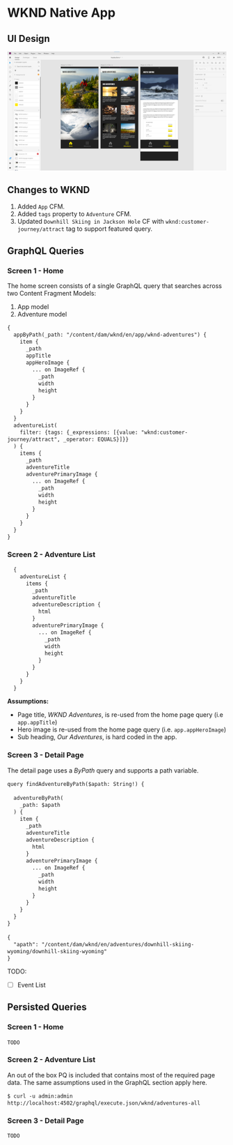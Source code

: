 # WKND Native App

## UI Design

![](design.png)

## Changes to WKND

1. Added `App` CFM.
2. Added `tags` property to `Adventure` CFM.
3. Updated `Downhill Skiing in Jackson Hole` CF with `wknd:customer-journey/attract` tag to support featured query.

## GraphQL Queries

### Screen 1 - Home

The home screen consists of a single GraphQL query that searches across two Content Fragment Models:

1. App model
2. Adventure model

```
{
  appByPath(_path: "/content/dam/wknd/en/app/wknd-adventures") {
    item {
      _path
      appTitle
      appHeroImage {
        ... on ImageRef {
          _path
          width
          height
        }
      }
    }
  }
  adventureList(
    filter: {tags: {_expressions: [{value: "wknd:customer-journey/attract", _operator: EQUALS}]}}
  ) {
    items {
      _path
      adventureTitle
      adventurePrimaryImage {
        ... on ImageRef {
          _path
          width
          height
        }
      }
    }
  }
}
```

### Screen 2 - Adventure List

```
  {
    adventureList {
      items {
        _path
        adventureTitle
        adventureDescription {
          html
        }
        adventurePrimaryImage {
          ... on ImageRef {
            _path
            width
            height
          }
        }
      }
    }
  }
```

**Assumptions:**
* Page title, _WKND Adventures_, is re-used from the home page query (i.e `app.appTitle`)
* Hero image is re-used from the home page query (i.e. `app.appHeroImage`)
* Sub heading, _Our Adventures_, is hard coded in the app.

### Screen 3 - Detail Page

The detail page uses a _ByPath_ query and supports a path variable.

```
query findAdventureByPath($apath: String!) {

  adventureByPath(
    _path: $apath
  ) {
    item {
      _path
      adventureTitle
      adventureDescription {
        html
      }
      adventurePrimaryImage {
        ... on ImageRef {
          _path
          width
          height
        }
      }
    }
  }
}

{
  "apath": "/content/dam/wknd/en/adventures/downhill-skiing-wyoming/downhill-skiing-wyoming"
}
```

TODO:
* [ ] Event List

## Persisted Queries

### Screen 1 - Home

```
TODO
```

### Screen 2 - Adventure List

An out of the box PQ is included that contains most of the required page data. The same assumptions used in the GraphQL section apply here.

```
$ curl -u admin:admin http://localhost:4502/graphql/execute.json/wknd/adventures-all
```

### Screen 3 - Detail Page

```
TODO
```
